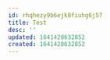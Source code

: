 ```yaml
---
id: rhqhezy9b6ejk8fiuhg6j57
title: Test
desc: ''
updated: 1641428632852
created: 1641428632852
---
```



